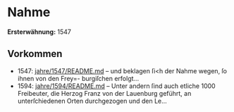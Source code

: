 # Nahme

**Ersterwähnung:** 1547

## Vorkommen
- 1547: [jahre/1547/README.md](../jahre/1547/README.md) – und
beklagen ſi<h der Nahme wegen, ſo ihnen von den Frey=-
burgiſchen erfolgt...
- 1594: [jahre/1594/README.md](../jahre/1594/README.md) – Unter andern ſind
auch etliche 1000 Freibeuter, die Herzog Franz von der
Lauenburg geführt, an unterſchiedenen Orten durchgezogen
und den Le...
